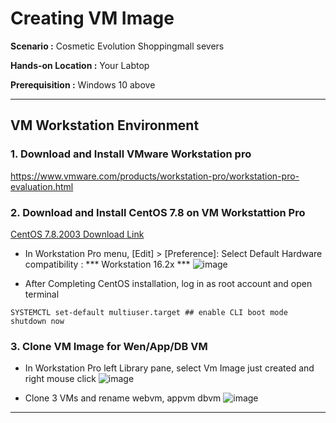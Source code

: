 # Creating VM Image

  **Scenario :** Cosmetic Evolution Shoppingmall severs

  **Hands-on Location :** Your Labtop

  **Prerequisition :** Windows 10 above 

---

## VM Workstation Environment

### 1. Download and Install VMware Workstation pro 

https://www.vmware.com/products/workstation-pro/workstation-pro-evaluation.html


### 2. Download and Install CentOS 7.8 on VM Workstattion Pro 

[CentOS 7.8.2003 Download Link](https://ftp.iij.ad.jp/pub/linux/centos-vault/7.8.2003/isos/x86_64/CentOS-7-x86_64-DVD-2003.iso)

- In Workstation Pro menu, [Edit] > [Preference]:    Select Default Hardware compatibility : *** Workstation 16.2x ***
![image](https://github.com/scp-cloudacademy/ce-advanced/assets/147478897/d4c977e8-95e6-4fad-b094-dfd1c963d55c)

- After Completing CentOS installation,
  log in as root account and open terminal

```
SYSTEMCTL set-default multiuser.target ## enable CLI boot mode
shutdown now
```

### 3. Clone VM Image for Wen/App/DB VM
- In Workstation Pro left Library pane, select Vm Image just created and right mouse click
![image](https://github.com/scp-cloudacademy/ce-advanced/assets/147478897/450c23a0-8c25-454e-9519-2e3e34e3e6a8)

- Clone 3 VMs and rename webvm, appvm dbvm
![image](https://github.com/scp-cloudacademy/ce-advanced/assets/147478897/0812f214-a99c-4ab0-bdda-916f839213a1)
---
